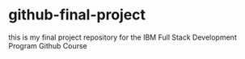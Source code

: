 # github-final-project
this is my final project repository for the IBM Full Stack Development Program Github Course
